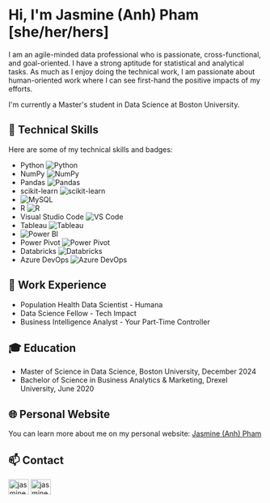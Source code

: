 # Hi, I'm Jasmine (Anh) Pham [she/her/hers]

I am an agile-minded data professional who is passionate, cross-functional, and goal-oriented. I have a strong aptitude for statistical and analytical tasks. As much as I enjoy doing the technical work, I am passionate about human-oriented work where I can see first-hand the positive impacts of my efforts.

I'm currently a Master's student in Data Science at Boston University.

## 🧰 Technical Skills

Here are some of my technical skills and badges:

- Python ![Python](https://img.shields.io/badge/Python-Proficient-blue)
- NumPy ![NumPy](https://img.shields.io/badge/NumPy-Proficient-blue)
- Pandas ![Pandas](https://img.shields.io/badge/Pandas-Proficient-blue)
- scikit-learn ![scikit-learn](https://img.shields.io/badge/scikit--learn-Proficient-blue)
- ![MySQL](https://img.shields.io/badge/MySQL-005C84?style=for-the-badge&logo=mysql&logoColor=white)
- R ![R](https://img.shields.io/badge/R-Proficient-blue)
- Visual Studio Code ![VS Code](https://img.shields.io/badge/VS%20Code-Proficient-blue)
- Tableau ![Tableau](https://img.shields.io/badge/Tableau-Proficient-blue)
- ![Power BI](https://img.shields.io/badge/PowerBI-F2C811?style=for-the-badge&logo=Power%20BI&logoColor=white)
- Power Pivot ![Power Pivot](https://img.shields.io/badge/Power%20Pivot-Proficient-blue)
- Databricks ![Databricks](https://img.shields.io/badge/Databricks-Proficient-blue)
- Azure DevOps ![Azure DevOps](https://img.shields.io/badge/Azure_DevOps-0078D7?style=for-the-badge&logo=azure-devops&logoColor=white)

## 💼 Work Experience
- Population Health Data Scientist - Humana
- Data Science Fellow - Tech Impact
- Business Intelligence Analyst - Your Part-Time Controller

## 🎓 Education

- Master of Science in Data Science, Boston University, December 2024
- Bachelor of Science in Business Analytics & Marketing, Drexel University, June 2020

## 🌐 Personal Website

You can learn more about me on my personal website: [Jasmine (Anh) Pham](https://jasmine-pham.wixsite.com/home)

## 📫 Contact
<a href="jasmine.pham97@gmail.com" target="blank"><img align="center" src="https://img.shields.io/badge/Gmail-D14836?style=for-the-badge&logo=gmail&logoColor=white" alt="jasmine-pham" height="30" width="40" /></a>
<a href="https://linkedin.com/in/jasmine-pham" target="blank"><img align="center" src="https://raw.githubusercontent.com/rahuldkjain/github-profile-readme-generator/master/src/images/icons/Social/linked-in-alt.svg" alt="jasmine-pham" height="30" width="40" /></a>
